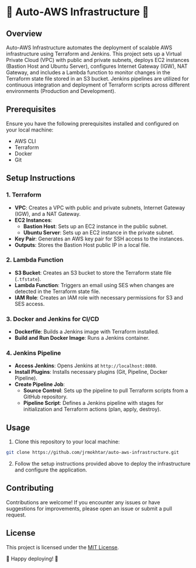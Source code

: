 # 🚀 Auto-AWS Infrastructure 🚀

## Overview
Auto-AWS Infrastructure automates the deployment of scalable AWS infrastructure using Terraform and Jenkins. This project sets up a Virtual Private Cloud (VPC) with public and private subnets, deploys EC2 instances (Bastion Host and Ubuntu Server), configures Internet Gateway (IGW), NAT Gateway, and includes a Lambda function to monitor changes in the Terraform state file stored in an S3 bucket. Jenkins pipelines are utilized for continuous integration and deployment of Terraform scripts across different environments (Production and Development).

## Prerequisites
Ensure you have the following prerequisites installed and configured on your local machine:

- AWS CLI
- Terraform
- Docker
- Git

## Setup Instructions

### 1. Terraform
- **VPC**: Creates a VPC with public and private subnets, Internet Gateway (IGW), and a NAT Gateway.
- **EC2 Instances**:
  - **Bastion Host**: Sets up an EC2 instance in the public subnet.
  - **Ubuntu Server**: Sets up an EC2 instance in the private subnet.
- **Key Pair**: Generates an AWS key pair for SSH access to the instances.
- **Outputs**: Stores the Bastion Host public IP in a local file.

### 2. Lambda Function
- **S3 Bucket**: Creates an S3 bucket to store the Terraform state file (`.tfstate`).
- **Lambda Function**: Triggers an email using SES when changes are detected in the Terraform state file.
- **IAM Role**: Creates an IAM role with necessary permissions for S3 and SES access.

### 3. Docker and Jenkins for CI/CD

- **Dockerfile**: Builds a Jenkins image with Terraform installed.
- **Build and Run Docker Image**: Runs a Jenkins container.

### 4. Jenkins Pipeline
- **Access Jenkins**: Opens Jenkins at `http://localhost:8080`.
- **Install Plugins**: Installs necessary plugins (Git, Pipeline, Docker Pipeline).
- **Create Pipeline Job**:
  - **Source Control**: Sets up the pipeline to pull Terraform scripts from a GitHub repository.
  - **Pipeline Script**: Defines a Jenkins pipeline with stages for initialization and Terraform actions (plan, apply, destroy).

## Usage
1. Clone this repository to your local machine:

```sh
git clone https://github.com/jrmokhtar/auto-aws-infrastructure.git
```

2. Follow the setup instructions provided above to deploy the infrastructure and configure the application.
## **Contributing**
Contributions are welcome! If you encounter any issues or have suggestions for improvements, please open an issue or submit a pull request.

## **License**
This project is licensed under the [MIT License](LICENSE).

🚀 Happy deploying! 🌟
